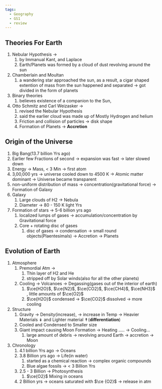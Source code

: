 ```yaml
---
tags:
  - Geography
  - GS1
  - review
---
```

## Theories For Earth
1. Nebular Hypothesis -> 
	1. by Immanual Kant, and Laplace
	2. Earth/Planets was formed by a cloud of dust revolving around the sun
2. Chamberlain and Moultan 
	1. a wandering star approached the sun, as a result, a cigar shaped extention of mass from the sun happened and separated -> got divided in the form of planets
3. Binary theories 
	1. believes existence of a companion to the Sun, 
4. Otto Schmitz and Carl Weizasker -> 
	1. revised the Nebular Hypothesis
	2. said the earlier cloud was made up of Mostly Hydrogen and helium
	3. Friction and collision of particles -> disk shape
	4. Formation of Planets -> **Accretion**

## Origin of the Universe
1. Big Bang(13.7 billion Yrs ago)
2. Earlier few Fractions of second -> expansion was fast -> later slowed down
3. Energy -> Mass, < 3 Min -> first atom
4. 3,00,000 yrs -> universe cooled down to 4500 K -> Atomic matter dominant -> Universe became transparent
5. non-uniform distribution of mass -> concentration(gravitational force) -> Formation of Galaxy
6. Galaxy
	1. Large clouds of H2 -> Nebula
	2. Diameter -> 80 - 150 K light Yrs
7. Formation of stars -> 5-6 billion yrs ago
	1. localized lumps of gases -> accumulation/concentration by Gravitational force 
	2. Core + rotating disc of gases
		1. disc of gases -> condensation -> small round objects(Plaentesimals) -> Accretion -> Planets

## Evolution of Earth
1. Atmosphere
	1. Premordial Atm -> 
		1. Thin layer of H2 and He
		2. stripped off by Solar winds(also for all the other planets)
	2. Cooling -> Volcanoes -> Degassing(gases out of the interior of earth)
		1. $\ce{H2O}$, $\ce{N2}$, $\ce{CO2}$, $\ce{CH4}$, $\ce{NH3}$  , little amounts of $\ce{O2}$
		2. $\ce{H2O}$ condensed -> $\ce{CO2}$ dissolved -> more cooling
2. Structure 
	1. Gravity -> Density(increase), -> increase in Temp -> Heavier Materials ↡  and Lighter material ↟(**differentiation**)
	2. Cooled and Condensed to Smaller size
	3. Giant impact causing Moon Formation -> Heating ..... -> Cooling...
		1. large amount of debris -> revolving around Earth -> accretion -> Moon
3. Chronology
	1. 4.1 billion Yrs ago -> Oceans
	2. 3.8 Billion yrs ago -> Life(in water)
		1. started as a chemical reaction -> complex organic compounds
		2. Blue algae fossils -> < 3 Billion Yrs
	3. 2.5 - 3 Billion -> Photosynthesis
		1. $\ce{O2}$ Mixing in oceans 
	4. 2 Billion yrs  -> oceans saturated with $\ce {O2}$ -> release in atm
